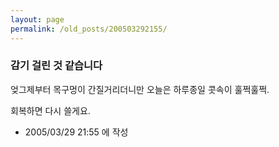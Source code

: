 ```yaml
---
layout: page
permalink: /old_posts/200503292155/
---
```


### 감기 걸린 것 같습니다

엊그제부터 목구멍이 간질거리더니만
오늘은 하루종일 콧속이 훌쩍훌쩍.









회복하면 다시 쓸게요.




- 2005/03/29 21:55 에 작성